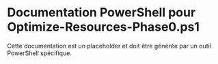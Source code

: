 # Documentation PowerShell pour Optimize-Resources-Phase0.ps1

Cette documentation est un placeholder et doit être générée par un outil PowerShell spécifique.
